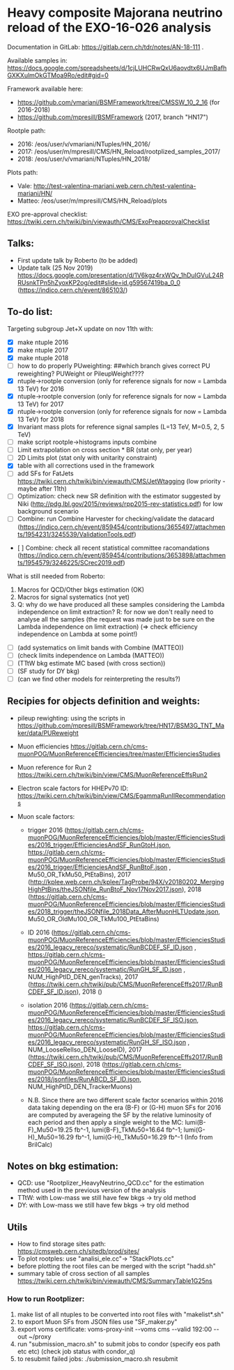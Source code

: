 # Heavy composite Majorana neutrino reload of the EXO-16-026 analysis
Documentation in GitLab: https://gitlab.cern.ch/tdr/notes/AN-18-111 .

Available samples in: https://docs.google.com/spreadsheets/d/1cjLUHCRwQxU6aovdtx6UJmBafhGXKXulmOkGTMoa9Ro/edit#gid=0

Framework available here:
- https://github.com/vmariani/BSMFramework/tree/CMSSW_10_2_16 (for 2016-2018) 
- https://github.com/mpresill/BSMFramework (2017, branch "HN17")

Rootple path:
 - 2016: /eos/user/v/vmariani/NTuples/HN_2016/
 - 2017: /eos/user/m/mpresill/CMS/HN_Reload/rootplized_samples_2017/
 - 2018: /eos/user/v/vmariani/NTuples/HN_2018/
 
Plots path:
 - Vale: http://test-valentina-mariani.web.cern.ch/test-valentina-mariani/HN/
 - Matteo: /eos/user/m/mpresill/CMS/HN_Reload/plots

EXO pre-approval checklist: https://twiki.cern.ch/twiki/bin/viewauth/CMS/ExoPreapprovalChecklist

## Talks:
- First update talk by Roberto (to be added)
- Update talk (25 Nov 2019)  https://docs.google.com/presentation/d/1V6kgz4rxWQv_1hDuIGVuL24RRUsnkTPn5hZyoxKP2og/edit#slide=id.g59567419ba_0_0
(https://indico.cern.ch/event/865103/)


## To-do list:
Targeting subgroup Jet+X update on nov 11th with:

- [x] make ntuple 2016
- [x] make ntuple 2017
- [x] make ntuple 2018
- [ ] how to do properly PUweighting:
##which branch gives correct PU reweighting? PUWeight or PileupWeight????
- [x] ntuple->rootple conversion (only for reference signals for now = Lambda 13 TeV) for 2016
- [x] ntuple->rootple conversion (only for reference signals for now = Lambda 13 TeV) for 2017
- [x] ntuple->rootple conversion (only for reference signals for now = Lambda 13 TeV) for 2018
- [x] Invariant mass plots for reference signal samples (L=13 TeV, M=0.5, 2, 5 TeV)
- [ ] make script rootple->histograms inputs combine 
- [ ] Limit extrapolation on cross section * BR (stat only, per year)
- [ ] 2D Limits plot (stat only with unitarity constraint)
- [x] table with all corrections used in the framework 
- [ ] add SFs for FatJets https://twiki.cern.ch/twiki/bin/viewauth/CMS/JetWtagging (low priority - maybe after 11th)
- [ ] Optimization: check new SR definition with the estimator suggested by Niki (http://pdg.lbl.gov/2015/reviews/rpp2015-rev-statistics.pdf) for low background scenario
- [ ] Combine: run Combine Harvester for checking/validate the datacard (https://indico.cern.ch/event/859454/contributions/3655497/attachments/1954231/3245539/ValidationTools.pdf)
- [ ] Combine: check all recent statistical committee racomandations (https://indico.cern.ch/event/859454/contributions/3653898/attachments/1954579/3246225/SCrec2019.pdf)

What is still needed from Roberto: 
   1. Macros for QCD/Other bkgs estimation (OK)
   1. Macros for signal systematics (not yet)
   1. Q: why do we have produced all these samples considering the Lambda independence on limit extraction?
      R: for now we don't really need to analyse all the samples (the request was made just to be sure on the Lambda independence on limit extraction) (=> check efficiency independence on Lambda at some point!)


- [ ] (add systematics on limit bands with Combine (MATTEO))
- [ ] (check limits independence on Lambda (MATTEO))
- [ ] (TTtW bkg estimate MC based (with cross section))
- [ ] (SF study for DY bkg) 
- [ ] (can we find other models for reinterpreting the results?)

## Recipies for objects definition and weights:
 - pileup rewighting: using the scripts in https://github.com/mpresill/BSMFramework/tree/HN17/BSM3G_TNT_Maker/data/PUReweight
 - Muon efficiencies https://gitlab.cern.ch/cms-muonPOG/MuonReferenceEfficiencies/tree/master/EfficienciesStudies
 - Muon reference for Run 2 https://twiki.cern.ch/twiki/bin/view/CMS/MuonReferenceEffsRun2
 - Electron scale factors for HHEPv70 ID:
 https://twiki.cern.ch/twiki/bin/view/CMS/EgammaRunIIRecommendations
 
 - Muon scale factors:
   -  trigger 2016 (https://gitlab.cern.ch/cms-muonPOG/MuonReferenceEfficiencies/blob/master/EfficienciesStudies/2016_trigger/EfficienciesAndSF_RunGtoH.json, 
https://gitlab.cern.ch/cms-muonPOG/MuonReferenceEfficiencies/blob/master/EfficienciesStudies/2016_trigger/EfficienciesAndSF_RunBtoF.json
, Mu50_OR_TkMu50_PtEtaBins), 2017 (http://kplee.web.cern.ch/kplee/TagProbe/94X/v20180202_MergingHighPtBins/theJSONfile_RunBtoF_Nov17Nov2017.json), 2018 (https://gitlab.cern.ch/cms-muonPOG/MuonReferenceEfficiencies/blob/master/EfficienciesStudies/2018_trigger/theJSONfile_2018Data_AfterMuonHLTUpdate.json, Mu50_OR_OldMu100_OR_TkMu100_PtEtaBins)
   
   - ID 2016 (https://gitlab.cern.ch/cms-muonPOG/MuonReferenceEfficiencies/blob/master/EfficienciesStudies/2016_legacy_rereco/systematic/RunBCDEF_SF_ID.json
, https://gitlab.cern.ch/cms-muonPOG/MuonReferenceEfficiencies/blob/master/EfficienciesStudies/2016_legacy_rereco/systematic/RunGH_SF_ID.json
, NUM_HighPtID_DEN_genTracks), 2017 (https://twiki.cern.ch/twiki/pub/CMS/MuonReferenceEffs2017/RunBCDEF_SF_ID.json), 2018 ()
   
   - isolation 2016 (https://gitlab.cern.ch/cms-muonPOG/MuonReferenceEfficiencies/blob/master/EfficienciesStudies/2016_legacy_rereco/systematic/RunBCDEF_SF_ISO.json, https://gitlab.cern.ch/cms-muonPOG/MuonReferenceEfficiencies/blob/master/EfficienciesStudies/2016_legacy_rereco/systematic/RunGH_SF_ISO.json
, NUM_LooseRelIso_DEN_LooseID), 2017 (https://twiki.cern.ch/twiki/pub/CMS/MuonReferenceEffs2017/RunBCDEF_SF_ISO.json), 2018 (https://gitlab.cern.ch/cms-muonPOG/MuonReferenceEfficiencies/blob/master/EfficienciesStudies/2018/jsonfiles/RunABCD_SF_ID.json, NUM_HighPtID_DEN_TrackerMuons)
   
   - N.B. Since there are two different scale factor scenarios within 2016 data taking depending on the era (B-F) or (G-H) muon SFs for 2016 are computed by averageing the SF by the relative luminosity of each period and then apply a single weight to the MC: lumi(B-F)_Mu50=19.25 fb^-1, lumi(B-F)_TkMu50=16.64 fb^-1; lumi(G-H)_Mu50=16.29 fb^-1, lumi(G-H)_TkMu50=16.29 fb^-1 (Info from BrilCalc)   

## Notes on bkg estimation:
- QCD: use "Rootplizer_HeavyNeutrino_QCD.cc" for the estimation method used in the previous version of the analysis
- TTtW: with Low-mass we still have few bkgs -> try old method 
- DY: with Low-mass we still have few bkgs -> try old method

## Utils
- How to find storage sites path: https://cmsweb.cern.ch/sitedb/prod/sites/
- To plot rootples: use "analisi_ele.cc"-> "StackPlots.cc"
- before plotting the root files can be merged with the script "hadd.sh"
- summary table of cross section of all samples https://twiki.cern.ch/twiki/bin/viewauth/CMS/SummaryTable1G25ns
### How to run Rootplizer:
   1. make list of all ntuples to be converted into root files with "makelist*.sh"
   1. to export Muon SFs from JSON files use "SF_maker.py"
   1. export voms certificate: voms-proxy-init --voms cms --valid 192:00 --out ~/proxy
   1. run "submission_macro.sh" to submit jobs to condor (specify eos path etc etc) (check job status with condor_q)
   1. to resubmit failed jobs: ./submission_macro.sh resubmit
